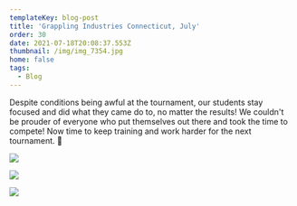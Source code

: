 ```yaml
---
templateKey: blog-post
title: 'Grappling Industries Connecticut, July'
order: 30
date: 2021-07-18T20:08:37.553Z
thumbnail: /img/img_7354.jpg
home: false
tags:
  - Blog
---
```

Despite conditions being awful at the tournament, our students stay focused and did what they came do to, no matter the results! We couldn't be prouder of everyone who put themselves out there and took the time to compete! Now time to keep training and work harder for the next tournament. 💪

![](/img/img_6640.jpg)

![](/img/img_6641.jpg)

![](/img/img_7353.jpg)
